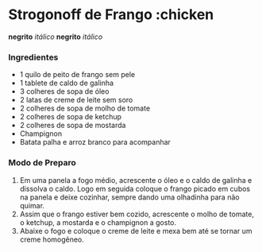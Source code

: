 # Strogonoff de Frango :chicken

**negrito** *itálico*
__negrito__ _itálico_
 
### Ingredientes

 - 1 quilo de peito de frango sem pele
 - 1 tablete de caldo de galinha
 - 3 colheres de sopa de óleo
 - 2 latas de creme de leite sem soro
 - 2 colheres de sopa de molho de tomate
 - 2 colheres de sopa de ketchup
 - 2 colheres de sopa de mostarda
 - Champignon
 - Batata palha e arroz branco para acompanhar

 ### Modo de Preparo
 1. Em uma panela a fogo médio, acrescente o óleo e o caldo de galinha e dissolva o caldo. Logo em seguida coloque o frango picado em cubos na panela e deixe cozinhar, sempre dando uma olhadinha para não quimar.
 2. Assim que o frango estiver bem cozido, acrescente o molho de tomate, o ketchup, a mostarda e o champignon a gosto.
 3. Abaixe o fogo e coloque o creme de leite e mexa bem até se tornar um creme homogêneo.

